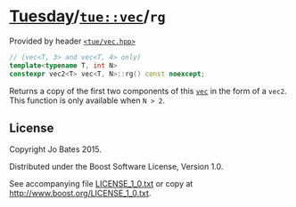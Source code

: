 [Tuesday](../../../README.md)/[`tue::vec`](../../headers/vec.md)/`rg`
=====================================================================
Provided by header [`<tue/vec.hpp>`](../../headers/vec.md)

```c++
// (vec<T, 3> and vec<T, 4> only)
template<typename T, int N>
constexpr vec2<T> vec<T, N>::rg() const noexcept;
```

Returns a copy of the first two components of this
[`vec`](../../headers/vec.md) in the form of a `vec2`. This function is only
available when `N > 2`.

License
-------
Copyright Jo Bates 2015.

Distributed under the Boost Software License, Version 1.0.

See accompanying file [LICENSE_1_0.txt](../../../LICENSE_1_0.txt) or copy at
http://www.boost.org/LICENSE_1_0.txt.
